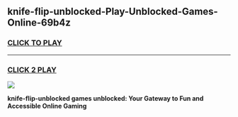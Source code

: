 
## knife-flip-unblocked-Play-Unblocked-Games-Online-69b4z
<h3>
<a href="https://premium76.site?title=knife-flip-unblocked&ref=25A">CLICK TO PLAY</a></h3>
<hr>

<h3>
<a href="https://premium76.site?title=knife-flip-unblocked&ref=25A">CLICK 2 PLAY</a>
  
</h3>

<a href="https://premium76.site?title=knife-flip-unblocked&ref=25A"><img src="https://clearcache.store/games.png"></a>


**knife-flip-unblocked games unblocked: Your Gateway to Fun and Accessible Online Gaming**
